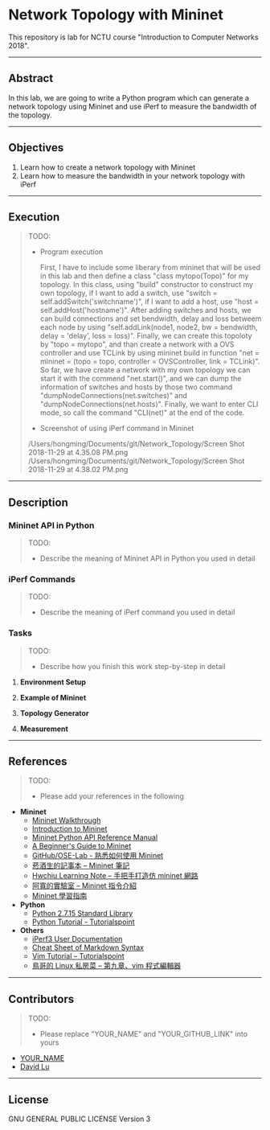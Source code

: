 # Network Topology with Mininet

This repository is lab for NCTU course "Introduction to Computer Networks 2018".

---
## Abstract

In this lab, we are going to write a Python program which can generate a network topology using Mininet and use iPerf to measure the bandwidth of the topology.

---
## Objectives

1. Learn how to create a network topology with Mininet
2. Learn how to measure the bandwidth in your network topology with iPerf

---
## Execution

> TODO: 
> * Program execution
>
>    First, I have to include some liberary from mininet that will be used in this lab and then define a class "class mytopo(Topo)" for my topology.  In this class, using "build" constructor to construct my own topology, if I want to add a switch, use "switch = self.addSwitch('switchname')", if I want to add a host, use "host = self.addHost('hostname')".
>    After adding switches and hosts, we can build connections and set bendwidth, delay and loss betweem each node by using "self.addLink(node1, node2, bw = bendwidth, delay = 'delay', loss = loss)".
>    Finally, we can create this topoloty by "topo = mytopo", and than create a network with a OVS controller and use TCLink by using mininet build in function "net = mininet = (topo = topo, controller = OVSController, link = TCLink)". So far, we have create a network with my own topology we can start it with the commend "net.start()", and we can dump the information of switches and hosts by those two command "dumpNodeConnections(net.switches)" and "dumpNodeConnections(net.hosts)". Finally, we want to enter CLI mode, so call the command "CLI(net)" at the end of the code.
> * Screenshot of using iPerf command in Mininet
>
> /Users/hongming/Documents/git/Network_Topology/Screen Shot 2018-11-29 at 4.35.08 PM.png
> /Users/hongming/Documents/git/Network_Topology/Screen Shot 2018-11-29 at 4.38.02 PM.png

---
## Description

### Mininet API in Python

> TODO:
> * Describe the meaning of Mininet API in Python you used in detail

### iPerf Commands

> TODO:
> * Describe the meaning of iPerf command you used in detail

### Tasks

> TODO:
> * Describe how you finish this work step-by-step in detail

1. **Environment Setup**


2. **Example of Mininet**


3. **Topology Generator**


4. **Measurement**

---
## References

> TODO: 
> * Please add your references in the following

* **Mininet**
    * [Mininet Walkthrough](http://mininet.org/walkthrough/)
    * [Introduction to Mininet](https://github.com/mininet/mininet/wiki/Introduction-to-Mininet)
    * [Mininet Python API Reference Manual](http://mininet.org/api/annotated.html)
    * [A Beginner's Guide to Mininet](https://opensourceforu.com/2017/04/beginners-guide-mininet/)
    * [GitHub/OSE-Lab - 熟悉如何使用 Mininet](https://github.com/OSE-Lab/Learning-SDN/blob/master/Mininet/README.md)
    * [菸酒生的記事本 – Mininet 筆記](https://blog.laszlo.tw/?p=81)
    * [Hwchiu Learning Note – 手把手打造仿 mininet 網路](https://hwchiu.com/setup-mininet-like-environment.html)
    * [阿寬的實驗室 – Mininet 指令介紹](https://ting-kuan.blog/2017/11/09/%E3%80%90mininet%E6%8C%87%E4%BB%A4%E4%BB%8B%E7%B4%B9%E3%80%91/)
    * [Mininet 學習指南](https://www.sdnlab.com/11495.html)
* **Python**
    * [Python 2.7.15 Standard Library](https://docs.python.org/2/library/index.html)
    * [Python Tutorial - Tutorialspoint](https://www.tutorialspoint.com/python/)
* **Others**
    * [iPerf3 User Documentation](https://iperf.fr/iperf-doc.php#3doc)
    * [Cheat Sheet of Markdown Syntax](https://www.markdownguide.org/cheat-sheet)
    * [Vim Tutorial – Tutorialspoint](https://www.tutorialspoint.com/vim/index.htm)
    * [鳥哥的 Linux 私房菜 – 第九章、vim 程式編輯器](http://linux.vbird.org/linux_basic/0310vi.php)

---
## Contributors

> TODO:
> * Please replace "YOUR_NAME" and "YOUR_GITHUB_LINK" into yours

* [YOUR_NAME](YOUR_GITHUB_LINK)
* [David Lu](https://github.com/yungshenglu)

---
## License

GNU GENERAL PUBLIC LICENSE Version 3
